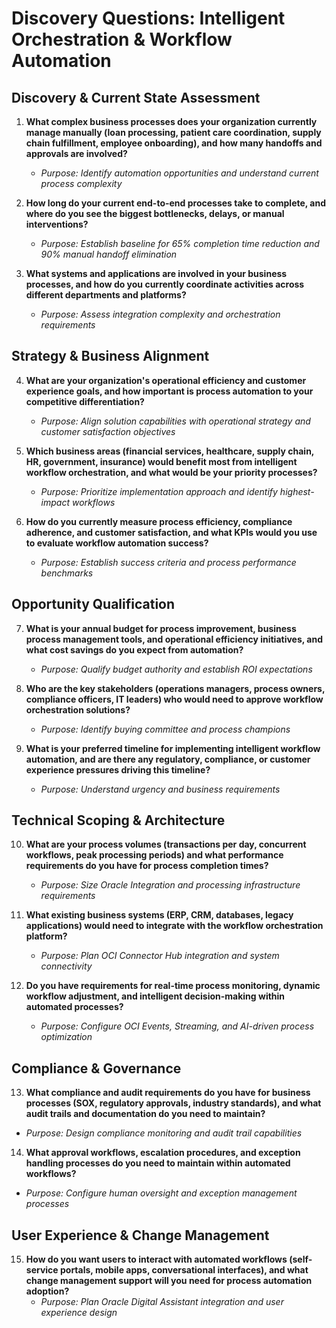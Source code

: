 # Discovery Questions: Intelligent Orchestration & Workflow Automation

## Discovery & Current State Assessment

1. **What complex business processes does your organization currently manage manually (loan processing, patient care coordination, supply chain fulfillment, employee onboarding), and how many handoffs and approvals are involved?**
   - *Purpose: Identify automation opportunities and understand current process complexity*

2. **How long do your current end-to-end processes take to complete, and where do you see the biggest bottlenecks, delays, or manual interventions?**
   - *Purpose: Establish baseline for 65% completion time reduction and 90% manual handoff elimination*

3. **What systems and applications are involved in your business processes, and how do you currently coordinate activities across different departments and platforms?**
   - *Purpose: Assess integration complexity and orchestration requirements*

## Strategy & Business Alignment

4. **What are your organization's operational efficiency and customer experience goals, and how important is process automation to your competitive differentiation?**
   - *Purpose: Align solution capabilities with operational strategy and customer satisfaction objectives*

5. **Which business areas (financial services, healthcare, supply chain, HR, government, insurance) would benefit most from intelligent workflow orchestration, and what would be your priority processes?**
   - *Purpose: Prioritize implementation approach and identify highest-impact workflows*

6. **How do you currently measure process efficiency, compliance adherence, and customer satisfaction, and what KPIs would you use to evaluate workflow automation success?**
   - *Purpose: Establish success criteria and process performance benchmarks*

## Opportunity Qualification

7. **What is your annual budget for process improvement, business process management tools, and operational efficiency initiatives, and what cost savings do you expect from automation?**
   - *Purpose: Qualify budget authority and establish ROI expectations*

8. **Who are the key stakeholders (operations managers, process owners, compliance officers, IT leaders) who would need to approve workflow orchestration solutions?**
   - *Purpose: Identify buying committee and process champions*

9. **What is your preferred timeline for implementing intelligent workflow automation, and are there any regulatory, compliance, or customer experience pressures driving this timeline?**
   - *Purpose: Understand urgency and business requirements*

## Technical Scoping & Architecture

10. **What are your process volumes (transactions per day, concurrent workflows, peak processing periods) and what performance requirements do you have for process completion times?**
    - *Purpose: Size Oracle Integration and processing infrastructure requirements*

11. **What existing business systems (ERP, CRM, databases, legacy applications) would need to integrate with the workflow orchestration platform?**
    - *Purpose: Plan OCI Connector Hub integration and system connectivity*

12. **Do you have requirements for real-time process monitoring, dynamic workflow adjustment, and intelligent decision-making within automated processes?**
    - *Purpose: Configure OCI Events, Streaming, and AI-driven process optimization*

## Compliance & Governance

13. **What compliance and audit requirements do you have for business processes (SOX, regulatory approvals, industry standards), and what audit trails and documentation do you need to maintain?**
   - *Purpose: Design compliance monitoring and audit trail capabilities*

14. **What approval workflows, escalation procedures, and exception handling processes do you need to maintain within automated workflows?**
   - *Purpose: Configure human oversight and exception management processes*

## User Experience & Change Management

15. **How do you want users to interact with automated workflows (self-service portals, mobile apps, conversational interfaces), and what change management support will you need for process automation adoption?**
    - *Purpose: Plan Oracle Digital Assistant integration and user experience design*